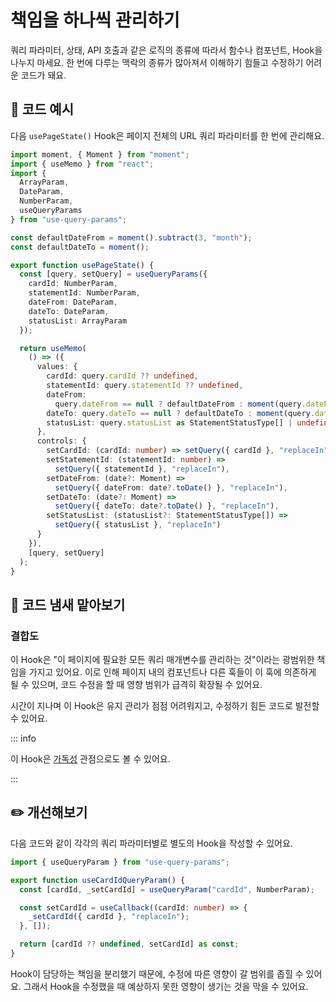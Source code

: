 # 책임을 하나씩 관리하기

<div style="margin-top: 16px">
<Badge type="info" text="결합도" />
</div>

쿼리 파라미터, 상태, API 호출과 같은 로직의 종류에 따라서 함수나 컴포넌트, Hook을 나누지 마세요. 한 번에 다루는 맥락의 종류가 많아져서 이해하기 힘들고 수정하기 어려운 코드가 돼요.

## 📝 코드 예시

다음 `usePageState()` Hook은 페이지 전체의 URL 쿼리 파라미터를 한 번에 관리해요.

```typescript
import moment, { Moment } from "moment";
import { useMemo } from "react";
import {
  ArrayParam,
  DateParam,
  NumberParam,
  useQueryParams
} from "use-query-params";

const defaultDateFrom = moment().subtract(3, "month");
const defaultDateTo = moment();

export function usePageState() {
  const [query, setQuery] = useQueryParams({
    cardId: NumberParam,
    statementId: NumberParam,
    dateFrom: DateParam,
    dateTo: DateParam,
    statusList: ArrayParam
  });

  return useMemo(
    () => ({
      values: {
        cardId: query.cardId ?? undefined,
        statementId: query.statementId ?? undefined,
        dateFrom:
          query.dateFrom == null ? defaultDateFrom : moment(query.dateFrom),
        dateTo: query.dateTo == null ? defaultDateTo : moment(query.dateTo),
        statusList: query.statusList as StatementStatusType[] | undefined
      },
      controls: {
        setCardId: (cardId: number) => setQuery({ cardId }, "replaceIn"),
        setStatementId: (statementId: number) =>
          setQuery({ statementId }, "replaceIn"),
        setDateFrom: (date?: Moment) =>
          setQuery({ dateFrom: date?.toDate() }, "replaceIn"),
        setDateTo: (date?: Moment) =>
          setQuery({ dateTo: date?.toDate() }, "replaceIn"),
        setStatusList: (statusList?: StatementStatusType[]) =>
          setQuery({ statusList }, "replaceIn")
      }
    }),
    [query, setQuery]
  );
}
```

## 👃 코드 냄새 맡아보기

### 결합도

이 Hook은 "이 페이지에 필요한 모든 쿼리 매개변수를 관리하는 것"이라는 광범위한 책임을 가지고 있어요. 이로 인해 페이지 내의 컴포넌트나 다른 훅들이 이 훅에 의존하게 될 수 있으며, 코드 수정을 할 때 영향 범위가 급격히 확장될 수 있어요.

시간이 지나며 이 Hook은 유지 관리가 점점 어려워지고, 수정하기 힘든 코드로 발전할 수 있어요.

::: info

이 Hook은 [가독성](./use-page-state-readability.md) 관점으로도 볼 수 있어요.

:::

## ✏️ 개선해보기

다음 코드와 같이 각각의 쿼리 파라미터별로 별도의 Hook을 작성할 수 있어요.

```typescript
import { useQueryParam } from "use-query-params";

export function useCardIdQueryParam() {
  const [cardId, _setCardId] = useQueryParam("cardId", NumberParam);

  const setCardId = useCallback((cardId: number) => {
    _setCardId({ cardId }, "replaceIn");
  }, []);

  return [cardId ?? undefined, setCardId] as const;
}
```

Hook이 담당하는 책임을 분리했기 때문에, 수정에 따른 영향이 갈 범위를 좁힐 수 있어요.
그래서 Hook을 수정했을 때 예상하지 못한 영향이 생기는 것을 막을 수 있어요.
